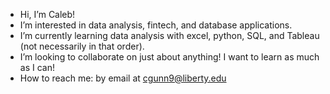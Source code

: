 - Hi, I’m Caleb!
- I’m interested in data analysis, fintech, and database applications.
- I’m currently learning data analysis with excel, python, SQL, and Tableau (not necessarily in that order).
- I’m looking to collaborate on just about anything! I want to learn as much as I can!
- How to reach me: by email at cgunn9@liberty.edu

<!---
cgunn92/cgunn92 is a ✨ special ✨ repository because its `README.md` (this file) appears on your GitHub profile.
You can click the Preview link to take a look at your changes.
--->

